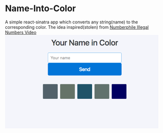 # Name-Into-Color

A simple react-sinatra app which converts any string(name) to the corresponding color.
The idea inspired(stolen) from [Numberphile Illegal Numbers Video](https://youtu.be/wo19Y4tw0l8)
![Screenshot](/screenshot.png?raw=true "Screenshot")
